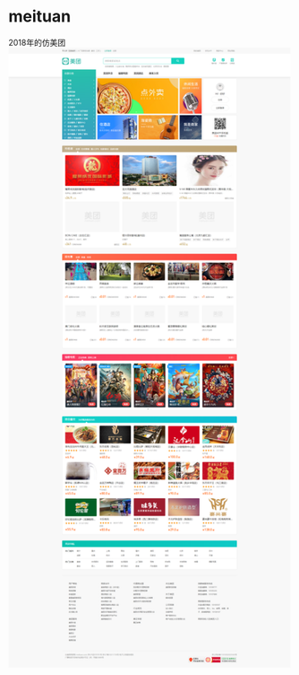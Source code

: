 # meituan
2018年的仿美团
<img src="https://raw.githubusercontent.com/WickhamChen/meituan/master/meituan_index.png" alt="美团" width="900"/>
